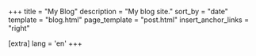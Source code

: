+++
title = "My Blog"
description = "My blog site."
sort_by = "date"
template = "blog.html"
page_template = "post.html"
insert_anchor_links = "right"

[extra]
lang = 'en'
+++